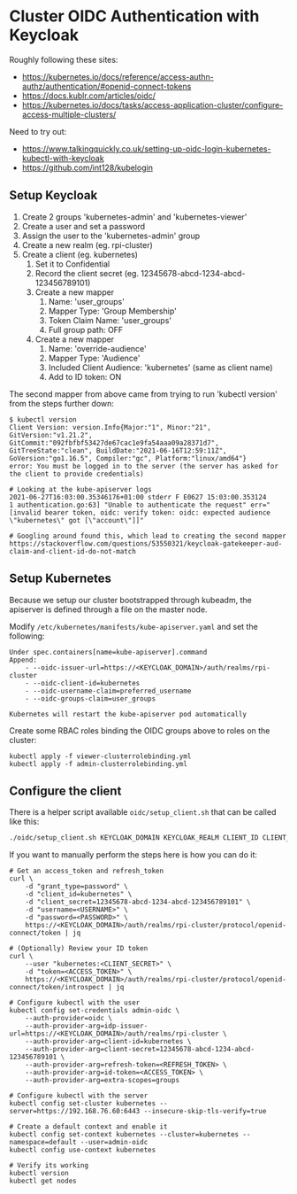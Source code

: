 # Cluster OIDC Authentication with Keycloak
Roughly following these sites:
- https://kubernetes.io/docs/reference/access-authn-authz/authentication/#openid-connect-tokens
- https://docs.kublr.com/articles/oidc/
- https://kubernetes.io/docs/tasks/access-application-cluster/configure-access-multiple-clusters/

Need to try out:
- https://www.talkingquickly.co.uk/setting-up-oidc-login-kubernetes-kubectl-with-keycloak
- https://github.com/int128/kubelogin

## Setup Keycloak
1. Create 2 groups 'kubernetes-admin' and 'kubernetes-viewer'
2. Create a user and set a password
3. Assign the user to the 'kubernetes-admin' group
4. Create a new realm (eg. rpi-cluster)
5. Create a client (eg. kubernetes)
    1. Set it to Confidential
    2. Record the client secret (eg. 12345678-abcd-1234-abcd-123456789101)
    3. Create a new mapper
        1. Name: 'user_groups'
        2. Mapper Type: 'Group Membership'
        3. Token Claim Name: 'user_groups'
        4. Full group path: OFF
    4. Create a new mapper
        1. Name: 'override-audience'
        2. Mapper Type: 'Audience'
        3. Included Client Audience: 'kubernetes' (same as client name)
        4. Add to ID token: ON

The second mapper from above came from trying to run 'kubectl version' from the steps further down:
```
$ kubectl version
Client Version: version.Info{Major:"1", Minor:"21", GitVersion:"v1.21.2", GitCommit:"092fbfbf53427de67cac1e9fa54aaa09a28371d7", GitTreeState:"clean", BuildDate:"2021-06-16T12:59:11Z", GoVersion:"go1.16.5", Compiler:"gc", Platform:"linux/amd64"}
error: You must be logged in to the server (the server has asked for the client to provide credentials)

# Looking at the kube-apiserver logs
2021-06-27T16:03:00.35346176+01:00 stderr F E0627 15:03:00.353124       1 authentication.go:63] "Unable to authenticate the request" err="[invalid bearer token, oidc: verify token: oidc: expected audience \"kubernetes\" got [\"account\"]]"

# Googling around found this, which lead to creating the second mapper
https://stackoverflow.com/questions/53550321/keycloak-gatekeeper-aud-claim-and-client-id-do-not-match
```

## Setup Kubernetes
Because we setup our cluster bootstrapped through kubeadm, the apiserver is defined through a file on the master node.

Modify `/etc/kubernetes/manifests/kube-apiserver.yaml` and set the following:
```
Under spec.containers[name=kube-apiserver].command
Append:
    - --oidc-issuer-url=https://<KEYCLOAK_DOMAIN>/auth/realms/rpi-cluster
    - --oidc-client-id=kubernetes
    - --oidc-username-claim=preferred_username
    - --oidc-groups-claim=user_groups

Kubernetes will restart the kube-apiserver pod automatically
```

Create some RBAC roles binding the OIDC groups above to roles on the cluster:
```
kubectl apply -f viewer-clusterrolebinding.yml
kubectl apply -f admin-clusterrolebinding.yml
```

## Configure the client
There is a helper script available `oidc/setup_client.sh` that can be called like this:
```bash
./oidc/setup_client.sh KEYCLOAK_DOMAIN KEYCLOAK_REALM CLIENT_ID CLIENT_SECRET USERNAME PASSWORD
```

If you want to manually perform the steps here is how you can do it:
```
# Get an access_token and refresh_token
curl \
    -d "grant_type=password" \
    -d "client_id=kubernetes" \
    -d "client_secret=12345678-abcd-1234-abcd-123456789101" \
    -d "username=<USERNAME>" \
    -d "password=<PASSWORD>" \
    https://<KEYCLOAK_DOMAIN>/auth/realms/rpi-cluster/protocol/openid-connect/token | jq

# (Optionally) Review your ID token
curl \
    --user "kubernetes:<CLIENT_SECRET>" \
    -d "token=<ACCESS_TOKEN>" \
    https://<KEYCLOAK_DOMAIN>/auth/realms/rpi-cluster/protocol/openid-connect/token/introspect | jq

# Configure kubectl with the user
kubectl config set-credentials admin-oidc \
    --auth-provider=oidc \
    --auth-provider-arg=idp-issuer-url=https://<KEYCLOAK_DOMAIN>/auth/realms/rpi-cluster \
    --auth-provider-arg=client-id=kubernetes \
    --auth-provider-arg=client-secret=12345678-abcd-1234-abcd-123456789101 \
    --auth-provider-arg=refresh-token=<REFRESH_TOKEN> \
    --auth-provider-arg=id-token=<ACCESS_TOKEN> \
    --auth-provider-arg=extra-scopes=groups

# Configure kubectl with the server
kubectl config set-cluster kubernetes --server=https://192.168.76.60:6443 --insecure-skip-tls-verify=true

# Create a default context and enable it
kubectl config set-context kubernetes --cluster=kubernetes --namespace=default --user=admin-oidc
kubectl config use-context kubernetes

# Verify its working
kubectl version
kubectl get nodes
```
